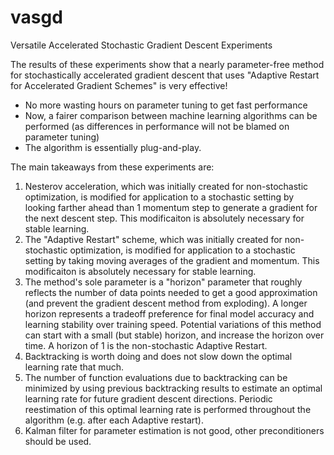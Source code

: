 # vasgd
Versatile Accelerated Stochastic Gradient Descent Experiments

The results of these experiments show that a nearly parameter-free method for stochastically accelerated gradient descent that uses "Adaptive Restart for Accelerated Gradient Schemes" is very effective!

- No more wasting hours on parameter tuning to get fast performance
- Now, a fairer comparison between machine learning algorithms can be performed (as differences in performance will not be blamed on parameter tuning)
- The algorithm is essentially plug-and-play.
  
The main takeaways from these experiments are:

1) Nesterov acceleration, which was initially created for non-stochastic optimization, is modified for application to a stochastic setting by looking farther ahead than 1 momentum step to generate a gradient for the next descent step.  This modificaiton is absolutely necessary for stable learning.
2) The "Adaptive Restart" scheme, which was initially created for non-stochastic optimization, is modified for application to a stochastic setting by taking moving averages of the gradient and momentum. This modificaiton is absolutely necessary for stable learning.
3) The method's sole parameter is a "horizon" parameter that roughly reflects the number of data points needed to get a good approximation (and prevent the gradient descent method from exploding). A longer horizon represents a tradeoff preference for final model accuracy and learning stability over training speed. Potential variations of this method can start with a small (but stable) horizon, and increase the horizon over time. A horizon of 1 is the non-stochastic Adaptive Restart.
4) Backtracking is worth doing and does not slow down the optimal learning rate that much.
5) The number of function evaluations due to backtracking can be minimized by using previous backtracking results to estimate an optimal learning rate for future gradient descent directions. Periodic reestimation of this optimal learning rate is performed throughout the algorithm (e.g. after each Adaptive restart).
6) Kalman filter for parameter estimation is not good, other preconditioners should be used.
   
